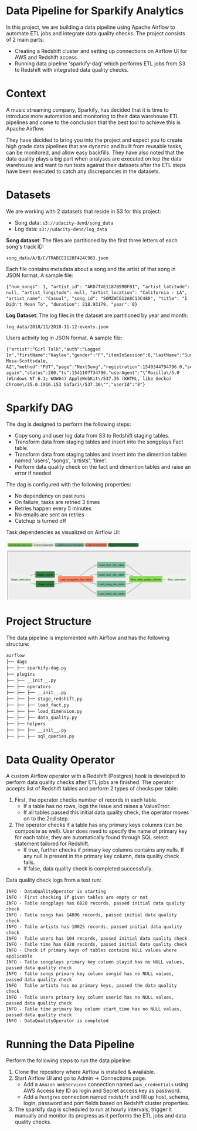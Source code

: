 # Data Pipeline for Sparkify Analytics
In this project, we are building a data pipeline using Apache Airflow to automate ETL jobs and integrate data quality checks.
The project consists of 2 main parts:

 - Creating a Redshift cluster and setting up connections on Airflow UI for AWS and Redshift access.
 - Running data pipeline 'sparkify-dag' which performs ETL jobs from S3 to Redshift with integrated data quality checks.

# Context
A music streaming company, Sparkify, has decided that it is time to introduce more automation and monitoring to their data warehouse ETL pipelines and come to the conclusion that the best tool to achieve this is Apache Airflow.

They have decided to bring you into the project and expect you to create high grade data pipelines that are dynamic and built from reusable tasks, can be monitored, and allow easy backfills. They have also noted that the data quality plays a big part when analyses are executed on top the data warehouse and want to run tests against their datasets after the ETL steps have been executed to catch any discrepancies in the datasets.

# Datasets
We are working with 2 datasets that reside in S3 for this project:
 - Song data: `s3://udacity-dend/song_data`
 - Log data: `s3://udacity-dend/log_data`

**Song dataset**:
The files are partitioned by the first three letters of each song's track ID:

    song_data/A/B/C/TRABCEI128F424C983.json


Each file contains metadata about a song and the artist of that song in JSON format. A sample file:   

    {"num_songs": 1, "artist_id": "ARD7TVE1187B99BFB1", "artist_latitude": null, "artist_longitude": null, "artist_location": "California - LA", "artist_name": "Casual", "song_id": "SOMZWCG12A8C13C480", "title": "I Didn't Mean To", "duration": 218.93179, "year": 0}

**Log Dataset**: 
The log files in the dataset are partitioned by year and month:

    log_data/2018/11/2018-11-12-events.json
Users activity log in JSON format. A sample file:

    {"artist":"Girl Talk","auth":"Logged In","firstName":"Kaylee","gender":"F","itemInSession":8,"lastName":"Summers","length":160.15628,"level":"free","location":"Phoenix-Mesa-Scottsdale, AZ","method":"PUT","page":"NextSong","registration":1540344794796.0,"sessionId":139,"song":"Once again","status":200,"ts":1541107734796,"userAgent":"\"Mozilla\/5.0 (Windows NT 6.1; WOW64) AppleWebKit\/537.36 (KHTML, like Gecko) Chrome\/35.0.1916.153 Safari\/537.36\"","userId":"8"}

# Sparkify DAG
The dag is designed to perform the following steps:
- Copy song and user log data from S3 to Redshift staging tables.
- Transform data from staging tables and insert into the songplays Fact table.
- Transform data from staging tables and insert into the dimention tables named 'users', 'songs', 'artists', 'time'.
- Perform data quality check on the fact and dimention tables and raise an error if needed

The dag is configured with the following properties:
- No dependency on past runs
- On failure, tasks are retried 3 times
- Retries happen every 5 minutes
- No emails are sent on retries
- Catchup is turned off

Task dependencies as visualized on Airflow UI:

![image](https://github.com/mpoyraz/Udacity-Data-Engineering-Nanodegree/blob/master/L4-Data-Pipelines-With-Airflow/P5-Data-Pipelines-With-Airflow/images/sparkify-dag.png)

# Project Structure
The data pipeline is implemented with Airflow and has the following structure:
```bash
airflow
├── dags
├── ├── sparkify-dag.py
├── plugins
├── ├── __init__.py
├── ├── operators
├── ├── ├── __init__.py
├── ├── ├── stage_redshift.py
├── ├── ├── load_fact.py
├── ├── ├── load_dimension.py
├── ├── ├── data_quality.py
├── ├── helpers
├── ├── ├── __init__.py
├── ├── ├── sql_queries.py
```

# Data Quality Operator
A custom Airflow operator with a Redshift (Postgres) hook is developed to perform data quality checks after ETL jobs are finished.
The operator accepts list of Redshift tables and perform 2 types of checks per table:
1. First, the operator checks number of records in each table.
    - If a table has no rows, logs the issue and raises a ValueError.
    - If all tables passed this initial data quality check, the operator moves on to the 2nd step.
2. The operator checks if a table has any primary keys columns (can be composite as well). User does need to specify the name of primary key for each table, they are automatically found through SQL select statement tailored for Redshift.
    - If true, further checks if primary key columns contains any nulls. If any null is present in the primary key column, data quality check fails.
    - If false, data quality check is completed successfully.

Data quality check logs from a test run:
```
INFO - DataQualityOperator is starting
INFO - First checking if given tables are empty or not
INFO - Table songplays has 6820 records, passed initial data quality check
INFO - Table songs has 14896 records, passed initial data quality check
INFO - Table artists has 10025 records, passed initial data quality check
INFO - Table users has 104 records, passed initial data quality check
INFO - Table time has 6820 records, passed initial data quality check
INFO - Check if primary keys of tables contains NULL values where applicable
INFO - Table songplays primary key column playid has no NULL values, passed data quality check
INFO - Table songs primary key column songid has no NULL values, passed data quality check
INFO - Table artists has no primary keys, passed the data quality check
INFO - Table users primary key column userid has no NULL values, passed data quality check
INFO - Table time primary key column start_time has no NULL values, passed data quality check
INFO - DataQualityOperator is completed
```

# Running the Data Pipeline
Perform the following steps to run the data pipeline:
1. Clone the repository where Airflow is installed & available.
2. Start Airflow UI and go to Admin -> Connections page.
    - Add a `Amazon WebServices` connection named `aws_credentials` using AWS Access key ID as login and Secret access key as password.
    - Add a `Postgres` connection named `redshift` and fill up host, schema, login, password and port fields based on Redshift cluster properties.
3. The sparkify dag is scheduled to run at hourly intervals, trigger it manually and monitor its progress as it performs the ETL jobs and data quality checks.
